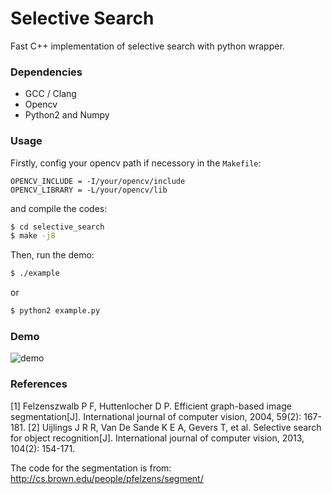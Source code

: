 # Selective Search
Fast C++ implementation of selective search with python wrapper.

### Dependencies
- GCC / Clang
- Opencv
- Python2 and Numpy

### Usage
Firstly, config your opencv path if necessory in the `Makefile`:
```
OPENCV_INCLUDE = -I/your/opencv/include
OPENCV_LIBRARY = -L/your/opencv/lib
```
and compile the codes:
```sh
$ cd selective_search
$ make -j8
```

Then, run the demo:
```sh
$ ./example
```
or
```sh
$ python2 example.py
```

### Demo
![demo]('./demo/box.jpg')

### References
[1] Felzenszwalb P F, Huttenlocher D P. Efficient graph-based image segmentation[J]. International journal of computer vision, 2004, 59(2): 167-181.
[2] Uijlings J R R, Van De Sande K E A, Gevers T, et al. Selective search for object recognition[J]. International journal of computer vision, 2013, 104(2): 154-171.

The code for the segmentation is from:
http://cs.brown.edu/people/pfelzens/segment/

